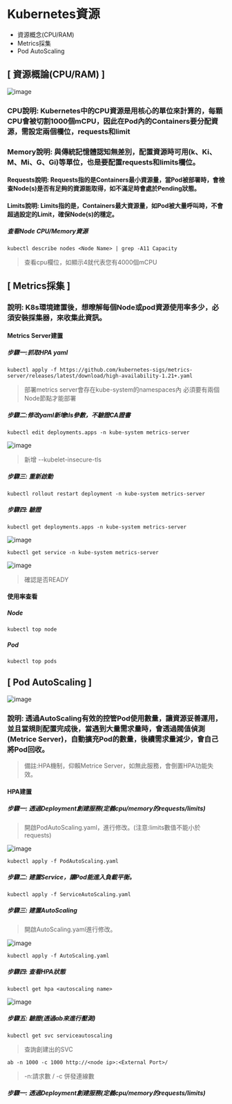 # Kubernetes資源
* 資源概念(CPU/RAM)
* Metrics採集
* Pod AutoScaling
## [ 資源概論(CPU/RAM) ]
![image](https://user-images.githubusercontent.com/39659664/224649798-1442e483-7f14-49a0-8692-be66d845cd00.png)
### CPU說明: Kubernetes中的CPU資源是用核心的單位來計算的，每顆CPU會被切割1000個mCPU，因此在Pod內的Containers要分配資源，需設定兩個欄位，requests和limit
### Memory說明: 與傳統記憶體認知無差別，配置資源時可用(k、Ki、M、Mi、G、Gi)等單位，也是要配置requests和limits欄位。
#### Requests說明: Requests指的是Containers最小資源量，當Pod被部署時，會檢查Node(s)是否有足夠的資源能取得，如不滿足時會處於Pending狀態。
#### Limits說明: Limits指的是，Containers最大資源量，如Pod被大量呼叫時，不會超過設定的Limit，確保Node(s)的穩定。
##### 查看Node CPU/Memory資源
    kubectl describe nodes <Node Name> | grep -A11 Capacity
> 查看cpu欄位，如顯示4就代表您有4000個mCPU
## [ Metrics採集 ]
### 說明: K8s環境建置後，想暸解每個Node或pod資源使用率多少，必須安裝採集器，來收集此資訊。
#### Metrics Server建置
##### 步驟一:抓取HPA yaml
    kubectl apply -f https://github.com/kubernetes-sigs/metrics-server/releases/latest/download/high-availability-1.21+.yaml
> 部署metrics server會存在kube-system的namespaces內
> 必須要有兩個Node節點才能部署
##### 步驟二:修改yaml新增tls參數，不驗證CA證書
    kubectl edit deployments.apps -n kube-system metrics-server
![image](https://user-images.githubusercontent.com/39659664/224663352-adcc7054-66db-48a1-b847-93d9a191101e.png)
> 新增 --kubelet-insecure-tls
##### 步驟三: 重新啟動
    kubectl rollout restart deployment -n kube-system metrics-server
##### 步驟四: 驗證
    kubectl get deployments.apps -n kube-system metrics-server
![image](https://user-images.githubusercontent.com/39659664/224880162-902da9d7-efd4-4726-b7be-fa9a7a60efd1.png)

    kubectl get service -n kube-system metrics-server
![image](https://user-images.githubusercontent.com/39659664/224880505-b425e900-ddc9-4ee8-a78e-9b8faa4aa253.png)
> 確認是否READY
#### 使用率查看
##### Node
    kubectl top node
##### Pod
    kubectl top pods
## [ Pod AutoScaling ]
![image](https://user-images.githubusercontent.com/39659664/224660612-84ec2739-4c5a-4a15-96fb-0c31ec69250d.png)
### 說明: 透過AutoScaling有效的控管Pod使用數量，讓資源妥善運用，並且當規則配置完成後，當遇到大量需求量時，會透過閥值偵測(Metrice Server)，自動擴充Pod的數量，後續需求量減少，會自己將Pod回收。
> 備註:HPA機制，仰賴Metrice Server，如無此服務，會倒置HPA功能失效。
#### HPA建置
##### 步驟一: 透過Deployment創建服務(定義cpu/memory的requests/limits)
> 開啟PodAutoScaling.yaml，進行修改。(注意:limits數值不能小於requests)

![image](https://user-images.githubusercontent.com/39659664/224886976-160e13c8-a673-404b-8941-6ce0564a91d5.png)

    kubectl apply -f PodAutoScaling.yaml
##### 步驟二: 建置Service，讓Pod能進入負載平衡。
    kubectl apply -f ServiceAutoScaling.yaml
##### 步驟三: 建置AutoScaling
> 開啟AutoScaling.yaml進行修改。

![image](https://user-images.githubusercontent.com/39659664/224888623-ebcddd37-1515-4848-ad45-71db06650266.png)

    kubectl apply -f AutoScaling.yaml
##### 步驟四: 查看HPA狀態    
    kubectl get hpa <autoscaling name>
![image](https://user-images.githubusercontent.com/39659664/224889367-fa216698-79dd-4d51-9c3f-ed82509f650d.png)
##### 步驟五: 驗證(透過ab來進行壓測)
    kubectl get svc serviceautoscaling
> 查詢創建出的SVC

    ab -n 1000 -c 1000 http://<node ip>:<External Port>/
> -n:請求數 / -c 併發連線數

##### 步驟一: 透過Deployment創建服務(定義cpu/memory的requests/limits)
